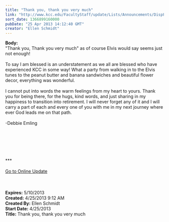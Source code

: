 ```yaml
---
title: "Thank you, thank you very much"
link: "http://www.kcc.edu/FacultyStaff/update/Lists/Announcements/DispForm.aspx?ID=1091"
sort_date: 1366899160000
pubDate: "25 Apr 2013 14:12:40 GMT"
creator: "Ellen Schmidt"
---
```


<div><b>Body:</b> <div class="ExternalClassB8A39A083159435BB83F3082991859B7">
<div>&quot;Thank you, Thank you very much&quot; as of course Elvis would say seems just not enough!</div>
<div> </div>
<div>To say I am blessed is an understatement as we all are blessed who have experienced KCC in some way! What a party from walking in to the Elvis tunes to the peanut butter and banana sandwiches and beautiful flower decor, everything was wonderful. </div>
<div> </div>
<div>I cannot put into words the warm feelings from my heart to yours. Thank you for being there, for the hugs, kind words, and just sharing in my happiness to transition into retirement. I will never forget any of it and I will carry a part of each and every one of you with me in my next journey where ever God leads me on that path.</div>
<div> </div>
<div>-Debbie Emling</div>
<div> </div>
<div> </div>
<div> </div>
<div>
<div>
<div>
<div> </div>
<div> </div>
<div> </div>
<div>
<div>***</div>
<div> </div>
<div><a href="/FacultyStaff/update/Pages/dailyupdate.aspx">Go to Online Update</a></div>
<div> </div>
<div> </div></div></div></div></div>
<div> </div></div></div>
<div><b>Expires:</b> 5/10/2013</div>
<div><b>Created:</b> 4/25/2013 9:12 AM</div>
<div><b>Created By:</b> Ellen Schmidt</div>
<div><b>Start Date:</b> 4/25/2013</div>
<div><b>Title:</b> Thank you, thank you very much</div>
